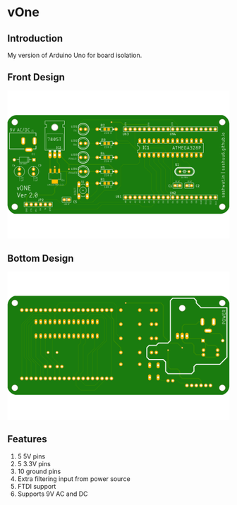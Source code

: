 # vOne

## Introduction

My version of Arduino Uno for board isolation.

## Front Design

![Front](UNO/eagle-design/vOne-UNO/vONE-UNO-front.png)

## Bottom Design

![Bottom](UNO/eagle-design/vOne-UNO/vONE-UNO-bottom.png)

## Features

1. 5 5V pins
2. 5 3.3V pins
3. 10 ground pins
4. Extra filtering input from power source
5. FTDI support
6. Supports 9V AC and DC
